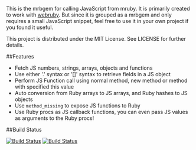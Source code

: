 This is the mrbgem for calling JavaScript from mruby. It is primarily created to work with [webruby](https://github.com/xxuejie/webruby). But since it is grouped as a mrbgem and only requires a small JavaScript snippet, feel free to use it in your own project if you found it useful.

This project is distributed under the MIT License. See LICENSE for further details.

##Features

* Fetch JS numbers, strings, arrays, objects and functions
* Use either '.' syntax or '[]' syntax to retrieve fields in a JS object
* Perform JS Function call using normal method, new method or method with specified this value
* Auto conversion from Ruby arrays to JS arrays, and Ruby hashes to JS objects
* Use `method_missing` to expose JS functions to Ruby
* Use Ruby procs as JS callback functions, you can even pass JS values as arguments to the Ruby procs!

##Build Status

[![Build Status](https://travis-ci.org/xxuejie/mruby-js.png)](https://travis-ci.org/xxuejie/mruby-js)
[![Build Status](https://drone.io/github.com/xxuejie/mruby-js/status.png)](https://drone.io/github.com/xxuejie/mruby-js/latest)
